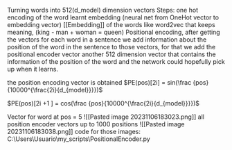 Turning words into 512(d_model) dimension vectors
Steps:
	one hot encoding of the word
	learnt embedding (neural net from OneHot vector to embedding vector) [[Embedding]] of the words like word2vec that keeps meaning, (king - man + woman = queen)
Positional encoding, after getting the vectors for each word in a sentence we add information about the position of the word in the sentence to those vectors, for that we add the positional encoder vector another 512 dimension vector that contains the information of the position of the word and the network could hopefully pick up when it learns.

the position encoding vector is obtained
$PE(pos)[2i] = sin(\frac {pos}{10000^{\frac{2i}{d_{model}}}})$

$PE(pos)[2i +1 ] = cos(\frac {pos}{10000^{\frac{2i}{d_{model}}}})$

Vector for word at pos = 5
![[Pasted image 20231106183023.png]]
all position encoder vectors up to 1000 positions
![[Pasted image 20231106183038.png]]
code for those images:
C:\Users\Usuario\my_scripts\PositionalEncoder.py

